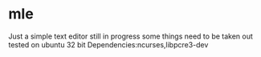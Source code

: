 # mle
Just a simple text editor still in progress some things need to be taken out
tested on ubuntu 32 bit
Dependencies:ncurses,libpcre3-dev
